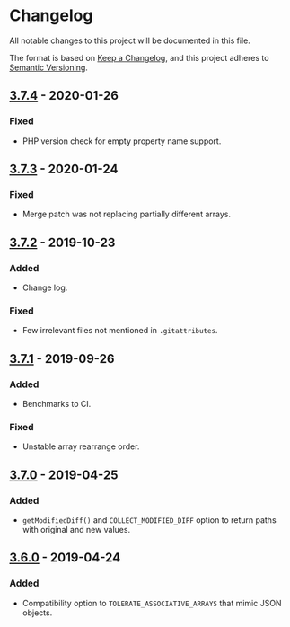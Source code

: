 # Changelog
All notable changes to this project will be documented in this file.

The format is based on [Keep a Changelog](https://keepachangelog.com/en/1.0.0/),
and this project adheres to [Semantic Versioning](https://semver.org/spec/v2.0.0.html).

## [3.7.4] - 2020-01-26

### Fixed
- PHP version check for empty property name support.

## [3.7.3] - 2020-01-24

### Fixed
- Merge patch was not replacing partially different arrays.

## [3.7.2] - 2019-10-23

### Added
- Change log.

### Fixed
- Few irrelevant files not mentioned in `.gitattributes`.

## [3.7.1] - 2019-09-26

### Added
- Benchmarks to CI.

### Fixed
- Unstable array rearrange order.

## [3.7.0] - 2019-04-25

### Added
- `getModifiedDiff()` and `COLLECT_MODIFIED_DIFF` option to return paths with original and new values.

## [3.6.0] - 2019-04-24

### Added
- Compatibility option to `TOLERATE_ASSOCIATIVE_ARRAYS` that mimic JSON objects.

[3.7.4]: https://github.com/swaggest/json-diff/compare/v3.7.3...v3.7.4
[3.7.3]: https://github.com/swaggest/json-diff/compare/v3.7.2...v3.7.3
[3.7.2]: https://github.com/swaggest/json-diff/compare/v3.7.1...v3.7.2
[3.7.1]: https://github.com/swaggest/json-diff/compare/v3.7.0...v3.7.1
[3.7.0]: https://github.com/swaggest/json-diff/compare/v3.6.0...v3.7.0
[3.6.0]: https://github.com/swaggest/json-diff/compare/v3.5.1...v3.6.0
